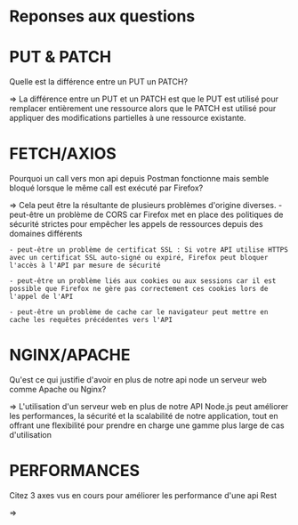 # Reponses aux questions

# PUT & PATCH
Quelle est la différence entre un PUT un PATCH?

=> La différence entre un PUT et un PATCH est que le PUT est utilisé pour remplacer entièrement une ressource alors que le PATCH est utilisé pour appliquer des modifications partielles à une ressource existante.

# FETCH/AXIOS
Pourquoi un call vers mon api depuis Postman fonctionne mais semble bloqué lorsque le même call est exécuté par Firefox?

=> Cela peut être la résultante de plusieurs problèmes d'origine diverses.
    - peut-être un problème de CORS car Firefox met en place des politiques de sécurité strictes pour empêcher les appels de ressources depuis des domaines différents

    - peut-être un problème de certificat SSL : Si votre API utilise HTTPS avec un certificat SSL auto-signé ou expiré, Firefox peut bloquer l'accès à l'API par mesure de sécurité

    - peut-être un problème liés aux cookies ou aux sessions car il est possible que Firefox ne gère pas correctement ces cookies lors de l'appel de l'API

    - peut-être un problème de cache car le navigateur peut mettre en cache les requêtes précédentes vers l'API

# NGINX/APACHE
Qu'est ce qui justifie d'avoir en plus de notre api node un serveur web comme Apache ou Nginx?

=> L'utilisation d'un serveur web en plus de notre API Node.js peut améliorer les performances, la sécurité et la scalabilité de notre application, tout en offrant une flexibilité pour prendre en charge une gamme plus large de cas d'utilisation

# PERFORMANCES
Citez 3 axes vus en cours pour améliorer les performance d'une api Rest

=> 